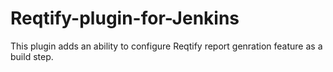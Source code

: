 # Reqtify-plugin-for-Jenkins

This plugin adds an ability to configure Reqtify report genration feature as a build step.
